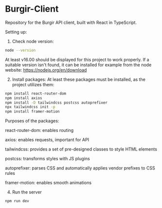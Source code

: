 # Burgir-Client
Repository for the Burgir API client, built with React in TypeScript.

Setting up:

1. Check node version:
```bash
node --version
```
At least v16.00 should be displayed for this project to work properly. If a suitable version isn't found, it can be installed for example from the node website: https://nodejs.org/en/download

2. Install packages:
At least these packages must be installed, as the project utilizes them:
```bash
npm install react-router-dom
npm install axios
npm install -D tailwindcss postcss autoprefixer
npx tailwindcss init -p
npm install framer-motion
```
Purposes of the packages:


react-router-dom: enables routing

axios: enables requests, important for API

tailwindcss: provides a set of pre-designed classes to style HTML elements

postcss: transforms styles with JS plugins

autoprefixer: parses CSS and automatically applies vendor prefixes to CSS rules

framer-motion: enables smooth animations

4. Run the server
```bash
npm run dev
```
